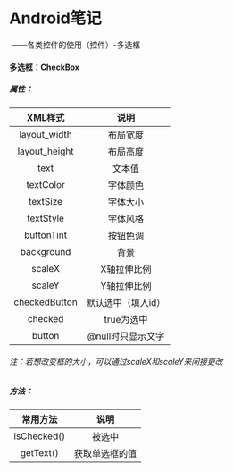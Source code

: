 # Android笔记

​				——各类控件的使用（控件）-多选框

#### 多选框：CheckBox

##### 属性：

|    XML样式    |        说明        |
| :-----------: | :----------------: |
| layout_width  |      布局宽度      |
| layout_height |      布局高度      |
|     text      |       文本值       |
|   textColor   |      字体颜色      |
|   textSize    |      字体大小      |
|   textStyle   |      字体风格      |
|  buttonTint   |      按钮色调      |
|  background   |        背景        |
|    scaleX     |    X轴拉伸比例     |
|    scaleY     |    Y轴拉伸比例     |
| checkedButton | 默认选中（填入id） |
|    checked    |     true为选中     |
|    button     | @null时只显示文字  |

###### 注：若想改变框的大小，可以通过scaleX和scaleY来间接更改

##### 方法：

|  常用方法   |      说明      |
| :---------: | :------------: |
| isChecked() |     被选中     |
|  getText()  | 获取单选框的值 |

##### 